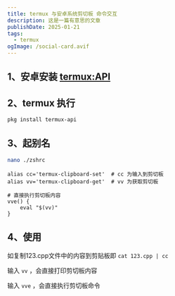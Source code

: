 ```yaml
---
title: termux 与安卓系统剪切板 命令交互
description: 这是一篇有意思的文章
publishDate: 2025-01-21
tags:
  - termux
ogImage: /social-card.avif
---
```

## 1、安卓安装 [termux:API](https://github.com/termux/termux-api)

## 2、termux 执行
```sh
pkg install termux-api
```

## 3、起别名
```sh
nano ./zshrc
```
```
alias cc='termux-clipboard-set'  # cc 为输入到剪切板
alias vv='termux-clipboard-get'  # vv 为获取剪切板

# 直接执行剪切板内容
vve() {
    eval "$(vv)"
}
```

## 4、使用

如复制123.cpp文件中的内容到剪贴板即 `cat 123.cpp | cc`

输入 `vv` ，会直接打印剪切板内容

输入 `vve` ，会直接执行剪切板命令
